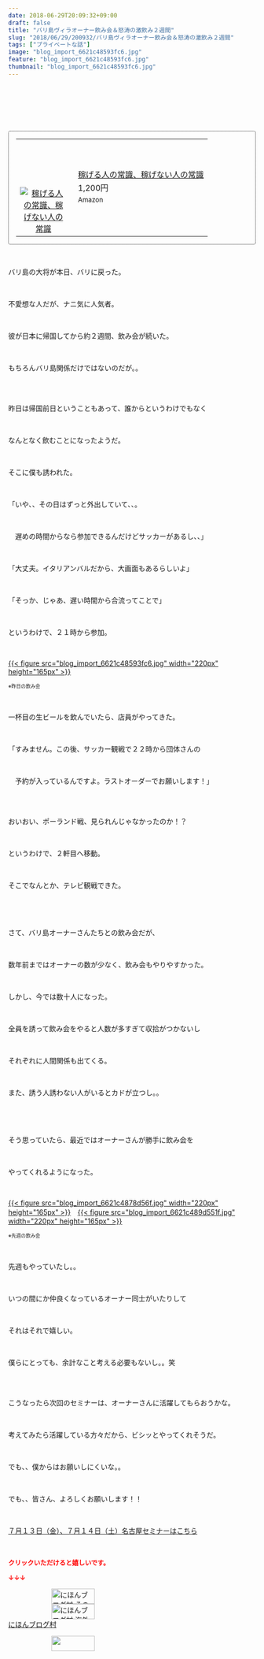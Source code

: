 ```yaml
---
date: 2018-06-29T20:09:32+09:00
draft: false
title: "バリ島ヴィラオーナー飲み会＆怒涛の激飲み２週間"
slug: "2018/06/29/200932/バリ島ヴィラオーナー飲み会＆怒涛の激飲み２週間"
tags: ["プライベートな話"]
image: "blog_import_6621c48593fc6.jpg"
feature: "blog_import_6621c48593fc6.jpg"
thumbnail: "blog_import_6621c48593fc6.jpg"
---
```

<p> </p><p> </p><p> </p><div contenteditable="false" style="padding: 15px; border-radius: 4px; border: 1px dotted currentColor; border-image: none;"><table border="0" cellpadding="0" cellspacing="0" style="margin: 0px; table-layout: fixed;" width="100%">	<tbody width="100%">		<tr>			<td aligin="center" style="vertical-align: middle;" width="95"><span style="text-align: center; display: block;"><a href="affiliate.do?affiliateId=37546541" alt0="BlogAffiliate" target="_blank" rel="nofollow"><img alt="稼げる人の常識、稼げない人の常識" border="0" data-img="affiliate" src="data:image/svg+xml;charset=utf-8,%3Csvg%20xmlns%3D%22http%3A%2F%2Fwww.w3.org%2F2000%2Fsvg%22%20title%3D%22Placeholder%20for%20Images%22%20role%3D%22presentation%22%20viewBox%3D%220%200%201%201%22%20%2F%3E" style="margin: 0px; vertical-align: middle; max-width: 95px;" data-src="https://images-fe.ssl-images-amazon.com/images/I/51Ft8zEBpkL._SL160_.jpg"/><noscript><img alt="稼げる人の常識、稼げない人の常識" border="0" data-img="affiliate" src="https://images-fe.ssl-images-amazon.com/images/I/51Ft8zEBpkL._SL160_.jpg" style="margin: 0px; vertical-align: middle; max-width: 95px;"></noscript></a></span></td>			<td style="line-height: 1.5; padding-left: 15px; vertical-align: middle;"><a href="affiliate.do?affiliateId=37546541" alt0="BlogAffiliate" target="_blank" rel="nofollow">稼げる人の常識、稼げない人の常識</a>			<div style="padding: 3px 0px;">1,200円</div>			<div style="font-size: 0.83em;">Amazon</div></td>		</tr>	</tbody></table></div><p> </p><p>バリ島の大将が本日、バリに戻った。</p><p> </p><p>不愛想な人だが、ナニ気に人気者。</p><p> </p><p>彼が日本に帰国してから約２週間、飲み会が続いた。</p><p> </p><p>もちろんバリ島関係だけではないのだが。。</p><p> </p><p><br/>昨日は帰国前日ということもあって、誰からというわけでもなく</p><p> </p><p>なんとなく飲むことになったようだ。</p><p> </p><p>そこに僕も誘われた。</p><p> </p><p>「いや、、その日はずっと外出していて、、。</p><p> </p><p>　遅めの時間からなら参加できるんだけどサッカーがあるし、、」</p><p> </p><p>「大丈夫。イタリアンバルだから、大画面もあるらしいよ」</p><p> </p><p>「そっか、じゃあ、遅い時間から合流ってことで」</p><p> </p><p>というわけで、２１時から参加。</p><p> </p><p><a href="blog_import_6621c48593fc6.jpg">{{< figure src="blog_import_6621c48593fc6.jpg" width="220px" height="165px" >}}</a></p><p><span style="font-size: 0.7em;">※昨日の飲み会</span></p><p> </p><p>一杯目の生ビールを飲んでいたら、店員がやってきた。</p><p> </p><p>「すみません。この後、サッカー観戦で２２時から団体さんの</p><p> </p><p>　予約が入っているんですよ。ラストオーダーでお願いします！」</p><p> </p><p><br/>おいおい、ポーランド戦、見られんじゃなかったのか！？</p><p> </p><p>というわけで、２軒目へ移動。</p><p> </p><p>そこでなんとか、テレビ観戦できた。</p><p> </p><p> </p><p>さて、バリ島オーナーさんたちとの飲み会だが、</p><p> </p><p>数年前まではオーナーの数が少なく、飲み会もやりやすかった。</p><p> </p><p>しかし、今では数十人になった。</p><p> </p><p>全員を誘って飲み会をやると人数が多すぎて収拾がつかないし</p><p> </p><p>それぞれに人間関係も出てくる。</p><p> </p><p>また、誘う人誘わない人がいるとカドが立つし。。</p><p> </p><p> </p><p>そう思っていたら、最近ではオーナーさんが勝手に飲み会を</p><p> </p><p>やってくれるようになった。</p><p> </p><p><a href="blog_import_6621c4878d56f.jpg">{{< figure src="blog_import_6621c4878d56f.jpg" width="220px" height="165px" >}}</a>　<a href="blog_import_6621c489d551f.jpg">{{< figure src="blog_import_6621c489d551f.jpg" width="220px" height="165px" >}}</a></p><p><span style="font-size: 0.7em;">※先週の飲み会</span></p><p> </p><p>先週もやっていたし。。</p><p> </p><p>いつの間にか仲良くなっているオーナー同士がいたりして</p><p> </p><p>それはそれで嬉しい。</p><p> </p><p>僕らにとっても、余計なこと考える必要もないし。。笑</p><p> </p><p><br/>こうなったら次回のセミナーは、オーナーさんに活躍してもらおうかな。</p><p> </p><p>考えてみたら活躍している方々だから、ビシッとやってくれそうだ。</p><p> </p><p>でも、、僕からはお願いしにくいな。。</p><p> </p><p>でも、、皆さん、よろしくお願いします！！</p><p> </p><p><a href="entry-12382733710.html" target="_blank">７月１３日（金）、７月１４日（土）名古屋セミナーはこちら</a></p><p> </p><p><font color="#ff0000" size="2"><strong>クリックいただけると嬉しいです。</strong></font></p><p><font color="#ff0000" size="2"><strong>↓↓↓</strong></font></p><p><a href="ranking.html?p_cid=01260127" id="&amp;blogmura_banner" target="_blank"><img alt="にほんブログ村 その他生活ブログ 不動産投資へ" border="0" height="31" src="data:image/svg+xml;charset=utf-8,%3Csvg%20xmlns%3D%22http%3A%2F%2Fwww.w3.org%2F2000%2Fsvg%22%20title%3D%22Placeholder%20for%20Images%22%20role%3D%22presentation%22%20viewBox%3D%220%200%2088%2031%22%20%2F%3E" width="88" data-src="https://img-proxy.blog-video.jp/images?url=http%3A%2F%2Flife.blogmura.com%2Fhudousantoushi%2Fimg%2Fhudousantoushi88_31.gif" style="aspect-ratio: auto 88 / 31;"/><noscript><img alt="にほんブログ村 その他生活ブログ 不動産投資へ" border="0" height="31" src="https://img-proxy.blog-video.jp/images?url=http%3A%2F%2Flife.blogmura.com%2Fhudousantoushi%2Fimg%2Fhudousantoushi88_31.gif" width="88"></noscript></a><br/><a href="ranking.html?p_cid=01260127" target="_blank"><img alt="にほんブログ村 海外生活ブログ バリ島情報へ" border="0" height="31" src="data:image/svg+xml;charset=utf-8,%3Csvg%20xmlns%3D%22http%3A%2F%2Fwww.w3.org%2F2000%2Fsvg%22%20title%3D%22Placeholder%20for%20Images%22%20role%3D%22presentation%22%20viewBox%3D%220%200%2088%2031%22%20%2F%3E" width="88" data-src="https://img-proxy.blog-video.jp/images?url=http%3A%2F%2Foverseas.blogmura.com%2Fbali%2Fimg%2Fbali88_31.gif" style="aspect-ratio: auto 88 / 31;"/><noscript><img alt="にほんブログ村 海外生活ブログ バリ島情報へ" border="0" height="31" src="https://img-proxy.blog-video.jp/images?url=http%3A%2F%2Foverseas.blogmura.com%2Fbali%2Fimg%2Fbali88_31.gif" width="88"></noscript></a><br/><a href="ranking.html?p_cid=01260127" target="_blank">にほんブログ村</a></p><p><a href="link.php?1804582" title="人気ブログランキングへ"><img border="0" height="31" src="data:image/svg+xml;charset=utf-8,%3Csvg%20xmlns%3D%22http%3A%2F%2Fwww.w3.org%2F2000%2Fsvg%22%20title%3D%22Placeholder%20for%20Images%22%20role%3D%22presentation%22%20viewBox%3D%220%200%2088%2031%22%20%2F%3E" width="88" data-src="https://blog.with2.net/img/banner/banner_22.gif" style="aspect-ratio: auto 88 / 31;"/><noscript><img border="0" height="31" src="https://blog.with2.net/img/banner/banner_22.gif" width="88"></noscript></a></p><p> </p>

